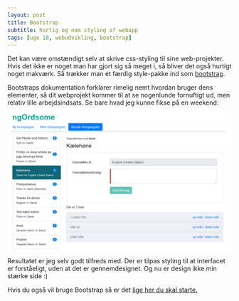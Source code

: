 ```yaml
---
layout: post
title: Bootstrap
subtitle: hurtig og nem styling af webapp
tags: [uge 18, webudvikling, bootstrap]
---
```


Det kan være omstændigt selv at skrive css-styling til sine web-projekter. Hvis det ikke er noget man har gjort sig så meget i, så bliver det også hurtigt noget makværk. Så trækker man et færdig style-pakke ind som [bootstrap](https://getbootstrap.com/).

Bootstraps dokumentation forklarer rimelig nemt hvordan bruger dens elementer, så dit webprojekt kommer til at se nogenlunde fornuftigt ud, men relativ lille arbejdsindsats. Se bare hvad jeg kunne fikse på en weekend: 

![](/img/ngOrdsome.png)

Resultatet er jeg selv godt tilfreds med. Der er tilpas styling til at interfacet er forståeligt, uden at det er gennemdesignet. Og nu er design ikke min stærke side :)

Hvis du også vil bruge Bootstrap så er det [lige her du skal starte.](https://getbootstrap.com/docs/4.3/getting-started/introduction/)
